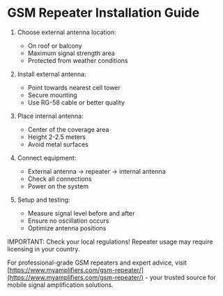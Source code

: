# GSM Repeater Installation Guide

1. Choose external antenna location:
   - On roof or balcony
   - Maximum signal strength area
   - Protected from weather conditions

2. Install external antenna:
   - Point towards nearest cell tower
   - Secure mounting
   - Use RG-58 cable or better quality

3. Place internal antenna:
   - Center of the coverage area
   - Height 2-2.5 meters
   - Avoid metal surfaces

4. Connect equipment:
   - External antenna → repeater → internal antenna
   - Check all connections
   - Power on the system

5. Setup and testing:
   - Measure signal level before and after
   - Ensure no oscillation occurs
   - Optimize antenna positions

IMPORTANT: Check your local regulations!
Repeater usage may require licensing in your country.

For professional-grade GSM repeaters and expert advice, 
visit [https://www.myamplifiers.com/gsm-repeater/](https://www.myamplifiers.com/gsm-repeater/) - your trusted source for 
mobile signal amplification solutions.
